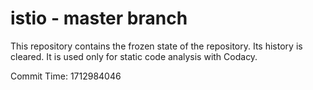 # istio - master branch

This repository contains the frozen state of the repository.
Its history is cleared. It is used only for static code
analysis with Codacy.

Commit Time: 1712984046